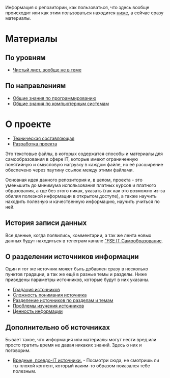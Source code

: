 Информация о репозитории, как пользоваться, что здесь вообще происходит или как этим пользоваться находится [ниже](#о-проекте), а сейчас сразу материалы.

# Материалы

## По уровням

- [Чистый лист, вообще не в теме](Levels/Чистый%20лист,%20вообще%20не%20в%20теме.md)

## По направлениям

- [Общие знания по программированию](Directions/Общие%20знания%20по%20программированию.md)
- [Общие знания по компьютерным системам](Directions/Общие%20знания%20по%20компьютерным%20системам.md)

# О проекте

- [Техническая составляющая](About/Техническая%20составляющая.md)
- [Разработка проекта](CONTRUBUTING.md)

Это текстовые файлы, в которых содержатся способы и материалы для самообразования в сфере IT, которые имеют ограниченную понятийную и смысловую нагрузку в каждом файле, но её расширение обеспечено через паутину ссылок между этими файлами.

Основная идея данного репозитория и, в целом, проекта - это уменьшить до минимума использования платных курсов и платного образования, а где без этого никак, указать (так как это возможно из-за обилия полезной информации в открытом доступе), а также научить находить полезную и качественную информацию, научить учиться по ней.

## История записи данных

Все данные, когда появились, комментарии, а так же лента новых данных будут находиться в телеграм канале ["FSE IT Самообразование](https://t.me/fse_it).

## О разделении источников информации

Один и тот же источник может быть добавлен сразу в несколько пунктов градации, а так же ещё в разные темы и разделы. Ниже приведены параметры источников, которые будут в них указаны.

- [Градация источников](About/Градация%20источников.md)
- [Сложность понимания источника](About/Сложность%20понимания%20источника.md)
- [Разделение источников по разделам и темам](About/Разделение%20источников%20по%20разделам%20и%20темам.md)
- [Проблемы изучения источников](About/Проблемы%20изучения%20источников.md)
- [Ценность информации](About/Ценность%20информации.md)

## Дополнительно об источниках

Бывает такое, что информация или материалы могут нести вред или просто тратить время не давая никаких знаний. Здесь о них и поговорим.

- [Вредные, псевдо-IT источники.](Directions/Вредные,%20псевдо-IT%20источники..md) - Посмотри сюда, не смотришь ли ты плохой контент, который каким-то образом показался тебе полезным.
